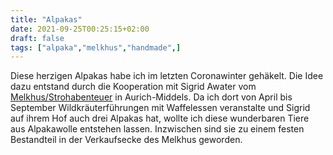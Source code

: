 ```yaml
---
title: "Alpakas"
date: 2021-09-25T00:25:15+02:00
draft: false
tags: ["alpaka","melkhus","handmade",]
---
```

Diese herzigen Alpakas habe ich im letzten Coronawinter gehäkelt. Die Idee dazu entstand durch die Kooperation mit Sigrid Awater vom [Melkhus/Strohabenteuer](https://www.strohabenteuer.de/) in Aurich-Middels. Da ich dort von April bis September Wildkräuterführungen mit Waffelessen veranstalte und Sigrid auf ihrem Hof auch drei Alpakas hat, wollte ich diese wunderbaren Tiere aus Alpakawolle entstehen lassen. Inzwischen sind sie zu einem festen Bestandteil in der Verkaufsecke des Melkhus geworden.